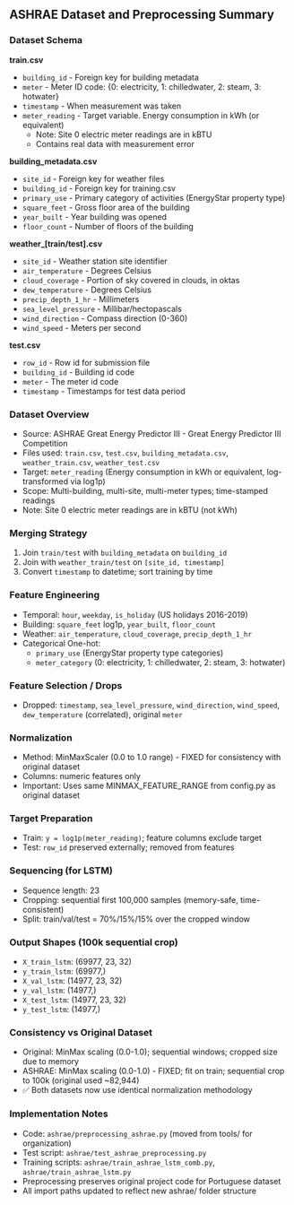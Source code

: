 ## ASHRAE Dataset and Preprocessing Summary

### Dataset Schema

**train.csv**
- `building_id` - Foreign key for building metadata
- `meter` - Meter ID code: {0: electricity, 1: chilledwater, 2: steam, 3: hotwater}
- `timestamp` - When measurement was taken
- `meter_reading` - Target variable. Energy consumption in kWh (or equivalent)
  - Note: Site 0 electric meter readings are in kBTU
  - Contains real data with measurement error

**building_metadata.csv**
- `site_id` - Foreign key for weather files
- `building_id` - Foreign key for training.csv
- `primary_use` - Primary category of activities (EnergyStar property type)
- `square_feet` - Gross floor area of the building
- `year_built` - Year building was opened
- `floor_count` - Number of floors of the building

**weather_[train/test].csv**
- `site_id` - Weather station site identifier
- `air_temperature` - Degrees Celsius
- `cloud_coverage` - Portion of sky covered in clouds, in oktas
- `dew_temperature` - Degrees Celsius
- `precip_depth_1_hr` - Millimeters
- `sea_level_pressure` - Millibar/hectopascals
- `wind_direction` - Compass direction (0-360)
- `wind_speed` - Meters per second

**test.csv**
- `row_id` - Row id for submission file
- `building_id` - Building id code
- `meter` - The meter id code
- `timestamp` - Timestamps for test data period

### Dataset Overview
- Source: ASHRAE Great Energy Predictor III - Great Energy Predictor III Competition
- Files used: `train.csv`, `test.csv`, `building_metadata.csv`, `weather_train.csv`, `weather_test.csv`
- Target: `meter_reading` (Energy consumption in kWh or equivalent, log-transformed via log1p)
- Scope: Multi-building, multi-site, multi-meter types; time-stamped readings
- Note: Site 0 electric meter readings are in kBTU (not kWh)

### Merging Strategy
1. Join `train/test` with `building_metadata` on `building_id`
2. Join with `weather_train/test` on `[site_id, timestamp]`
3. Convert `timestamp` to datetime; sort training by time

### Feature Engineering
- Temporal: `hour`, `weekday`, `is_holiday` (US holidays 2016-2019)
- Building: `square_feet` log1p, `year_built`, `floor_count`
- Weather: `air_temperature`, `cloud_coverage`, `precip_depth_1_hr`
- Categorical One-hot:
  - `primary_use` (EnergyStar property type categories)
  - `meter_category` (0: electricity, 1: chilledwater, 2: steam, 3: hotwater)

### Feature Selection / Drops
- Dropped: `timestamp`, `sea_level_pressure`, `wind_direction`, `wind_speed`, `dew_temperature` (correlated), original `meter`

### Normalization
- Method: MinMaxScaler (0.0 to 1.0 range) - FIXED for consistency with original dataset
- Columns: numeric features only
- Important: Uses same MINMAX_FEATURE_RANGE from config.py as original dataset

### Target Preparation
- Train: `y = log1p(meter_reading)`; feature columns exclude target
- Test: `row_id` preserved externally; removed from features

### Sequencing (for LSTM)
- Sequence length: 23
- Cropping: sequential first 100,000 samples (memory-safe, time-consistent)
- Split: train/val/test = 70%/15%/15% over the cropped window

### Output Shapes (100k sequential crop)
- `X_train_lstm`: (69977, 23, 32)
- `y_train_lstm`: (69977,)
- `X_val_lstm`: (14977, 23, 32)
- `y_val_lstm`: (14977,)
- `X_test_lstm`: (14977, 23, 32)
- `y_test_lstm`: (14977,)

### Consistency vs Original Dataset
- Original: MinMax scaling (0.0-1.0); sequential windows; cropped size due to memory
- ASHRAE: MinMax scaling (0.0-1.0) - FIXED; fit on train; sequential crop to 100k (original used ~82,944)
- ✅ Both datasets now use identical normalization methodology

### Implementation Notes
- Code: `ashrae/preprocessing_ashrae.py` (moved from tools/ for organization)
- Test script: `ashrae/test_ashrae_preprocessing.py`
- Training scripts: `ashrae/train_ashrae_lstm_comb.py`, `ashrae/train_ashrae_lstm.py`
- Preprocessing preserves original project code for Portuguese dataset
- All import paths updated to reflect new ashrae/ folder structure


